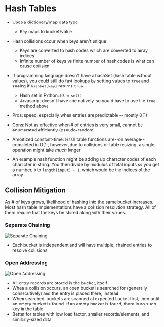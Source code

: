 # Hash Tables

* Uses a dictionary/map data type
  * Key maps to bucket/value
* Hash collisions occur when keys aren't unique
  * Keys are converted to hash codes which are converted to array indices
  * Infinite number of keys vs finite number of hash codes is what can cause collision
* If programming language doesn't have a hashSet (hash table without values), you could still do fast lookups by setting values to `true` and seeing if `hashSet[key]` returns `true`.
  * Hash set in Python: `hS = set()`
  * Javascript doesn't have one natively, so you'd have to use the `true` method above
* Pros: speed, especially when entries are predictable -- mostly O(1)
* Cons: Not as effective when # of entries is very small, cannot be enumerated efficiently (pseudo-random)
* Amortized constant-time: Hash table functions are--on average--completed in O(1), however, due to collisions or table resizing, a single operation might take *much* longer

* An example hash function might be adding up character codes of each character in string. You then divide by modulus of total inputs so you get a number, `0` to `length(input) - 1`, which would be the indices of the array

## Collision Mitigation

As # of keys grows, likelihood of hashing into the same bucket increases. Most hash table implementations have a collision resolution strategy. All of them require that the keys be stored along with their values.

### Separate Chaining

![Separate Chaining](https://upload.wikimedia.org/wikipedia/commons/thumb/d/d0/Hash_table_5_0_1_1_1_1_1_LL.svg/675px-Hash_table_5_0_1_1_1_1_1_LL.svg.png)

* Each bucket is independent and will have multiple, chained entries to resolve collisions

### Open Addressing

![Open Addressing](https://upload.wikimedia.org/wikipedia/commons/thumb/b/bf/Hash_table_5_0_1_1_1_1_0_SP.svg/570px-Hash_table_5_0_1_1_1_1_0_SP.svg.png)

* All entry records are stored in the bucket, itself
* When a collision occurs, an open bucket is searched for (generally consecutively) and the entry is placed there, instead
* When searched, buckets are scanned at expected bucket first, then until an empty bucket is found. If an empty bucket is found, there is no such key in the table
* Better for tables with low load factor, smaller records/elements, and similarly-sized data